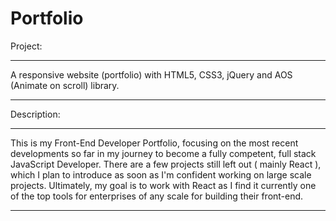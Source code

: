 # Portfolio
Project:
***
A responsive website (portfolio) with HTML5, CSS3, jQuery and AOS (Animate on scroll) library.
***
Description:
***
This is my Front-End Developer Portfolio, focusing on the most recent developments so far in my journey to become a fully competent, full stack JavaScript Developer. There are a few projects still left out ( mainly React ), which I plan to introduce as soon as I'm confident working on large scale projects. Ultimately, my goal is to work with React as I find it currently one of the top tools for enterprises of any scale for building their front-end.
***
